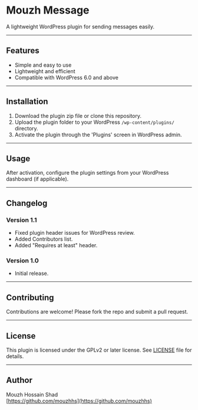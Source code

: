 # Mouzh Message

A lightweight WordPress plugin for sending messages easily.

---

## Features

- Simple and easy to use
- Lightweight and efficient
- Compatible with WordPress 6.0 and above

---

## Installation

1. Download the plugin zip file or clone this repository.
2. Upload the plugin folder to your WordPress `/wp-content/plugins/` directory.
3. Activate the plugin through the 'Plugins' screen in WordPress admin.

---

## Usage

After activation, configure the plugin settings from your WordPress dashboard (if applicable).

---

## Changelog

### Version 1.1
- Fixed plugin header issues for WordPress review.
- Added Contributors list.
- Added "Requires at least" header.

### Version 1.0
- Initial release.

---

## Contributing

Contributions are welcome! Please fork the repo and submit a pull request.

---

## License

This plugin is licensed under the GPLv2 or later license. See [LICENSE](LICENSE) file for details.

---

## Author

Mouzh Hossain Shad  
[https://github.com/mouzhhs](https://github.com/mouzhhs)
